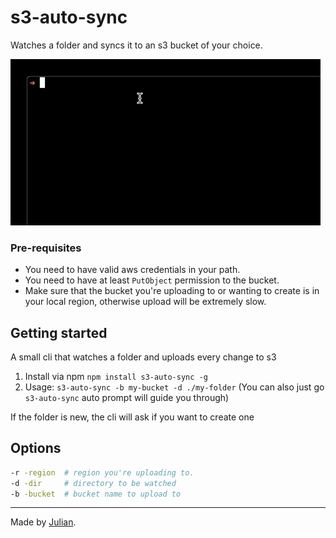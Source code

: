 # s3-auto-sync

Watches a folder and syncs it to an s3 bucket of your choice. 

![demo](s3-auto-sync.gif)

### Pre-requisites

- You need to have valid aws credentials in your path.
- You need to have at least `PutObject` permission to the bucket.
- Make sure that the bucket you're uploading to or wanting to create is in your local region, otherwise upload will be extremely slow.

## Getting started

A small cli that watches a folder and uploads every change to s3

1. Install via npm `npm install s3-auto-sync -g`
2. Usage: `s3-auto-sync -b my-bucket -d ./my-folder` (You can also just go `s3-auto-sync` auto prompt will guide you through)

If the folder is new, the cli will ask if you want to create one

## Options

```sh
-r -region  # region you're uploading to.
-d -dir     # directory to be watched
-b -bucket  # bucket name to upload to
```

---

Made by [Julian](https://jkrsp.com/).
